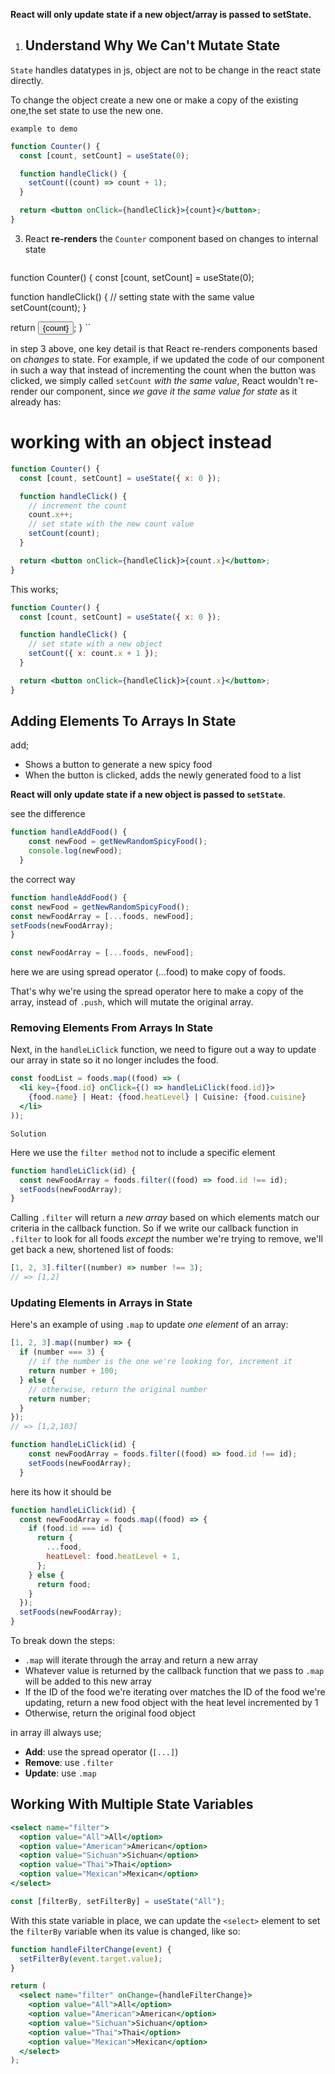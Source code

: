**React will only update state if a new object/array is passed to setState.**

1. ## Understand Why We Can't Mutate State

`State` handles datatypes in js, object are not to be change in the react state directly.

To change the object create a new one or make a copy of the existing one,the set state to use the new one.

`example to demo`

```jsx
function Counter() {
  const [count, setCount] = useState(0);

  function handleClick() {
    setCount((count) => count + 1);
  }

  return <button onClick={handleClick}>{count}</button>;
}
```
3. React **re-renders** the `Counter` component based on changes to internal
   state


   ```jsx
function Counter() {
  const [count, setCount] = useState(0);

  function handleClick() {
    // setting state with the same value
    setCount(count);
  }

  return <button onClick={handleClick}>{count}</button>;
}
``

in step 3 above, one key detail is that React re-renders components based on
_changes_ to state. For example, if we updated the code of our component in such
a way that instead of incrementing the count when the button was clicked, we
simply called `setCount` _with the same value_, React wouldn't re-render our
component, since _we gave it the same value for state_ as it already has:


# working with an object instead

```jsx
function Counter() {
  const [count, setCount] = useState({ x: 0 });

  function handleClick() {
    // increment the count
    count.x++;
    // set state with the new count value
    setCount(count);
  }

  return <button onClick={handleClick}>{count.x}</button>;
}
```


This works;

```jsx
function Counter() {
  const [count, setCount] = useState({ x: 0 });

  function handleClick() {
    // set state with a new object
    setCount({ x: count.x + 1 });
  }

  return <button onClick={handleClick}>{count.x}</button>;
}
```

## Adding Elements To Arrays In State

add;

- Shows a button to generate a new spicy food
- When the button is clicked, adds the newly generated food to a list

**React will only update state if a new object is passed to `setState`**.

see the difference

```js
function handleAddFood() {
    const newFood = getNewRandomSpicyFood();
    console.log(newFood);
  }
  ```

  the correct way
  
   ```jsx
function handleAddFood() {
  const newFood = getNewRandomSpicyFood();
  const newFoodArray = [...foods, newFood];
  setFoods(newFoodArray);
}
```


```jsx
const newFoodArray = [...foods, newFood];
```
here we are using spread operator (...food) to make copy of foods.

 That's why we're using the spread operator here
to make a copy of the array, instead of `.push`, which will mutate the original
array.


### Removing Elements From Arrays In State

Next, in the `handleLiClick` function, we need to figure out a way to update our
array in state so it no longer includes the food.

```jsx
const foodList = foods.map((food) => (
  <li key={food.id} onClick={() => handleLiClick(food.id)}>
    {food.name} | Heat: {food.heatLevel} | Cuisine: {food.cuisine}
  </li>
));
```
`Solution`

Here we use the `filter method` not to include a specific element

```jsx
function handleLiClick(id) {
  const newFoodArray = foods.filter((food) => food.id !== id);
  setFoods(newFoodArray);
}
```
Calling `.filter` will return a _new array_ based on which elements match our
criteria in the callback function. So if we write our callback function in
`.filter` to look for all foods _except_ the number we're trying to remove,
we'll get back a new, shortened list of foods:

```jsx
[1, 2, 3].filter((number) => number !== 3);
// => [1,2]
```

### Updating Elements in Arrays in State

Here's an example of using `.map` to update _one element_ of an array:

```js
[1, 2, 3].map((number) => {
  if (number === 3) {
    // if the number is the one we're looking for, increment it
    return number + 100;
  } else {
    // otherwise, return the original number
    return number;
  }
});
// => [1,2,103]
```

```js
function handleLiClick(id) {
    const newFoodArray = foods.filter((food) => food.id !== id);
    setFoods(newFoodArray);
  }
```

here its how it should be 

```js
function handleLiClick(id) {
  const newFoodArray = foods.map((food) => {
    if (food.id === id) {
      return {
        ...food,
        heatLevel: food.heatLevel + 1,
      };
    } else {
      return food;
    }
  });
  setFoods(newFoodArray);
}
```

To break down the steps:

- `.map` will iterate through the array and return a new array
- Whatever value is returned by the callback function that we pass to `.map`
  will be added to this new array
- If the ID of the food we're iterating over matches the ID of the food we're
  updating, return a new food object with the heat level incremented by 1
- Otherwise, return the original food object


in array ill always use;


- **Add**: use the spread operator (`[...]`)
- **Remove**: use `.filter`
- **Update**: use `.map`


## Working With Multiple State Variables

```jsx
<select name="filter">
  <option value="All">All</option>
  <option value="American">American</option>
  <option value="Sichuan">Sichuan</option>
  <option value="Thai">Thai</option>
  <option value="Mexican">Mexican</option>
</select>
```


```jsx
const [filterBy, setFilterBy] = useState("All");
```

With this state variable in place, we can update the `<select>` element to set
the `filterBy` variable when its value is changed, like so:

```jsx
function handleFilterChange(event) {
  setFilterBy(event.target.value);
}

return (
  <select name="filter" onChange={handleFilterChange}>
    <option value="All">All</option>
    <option value="American">American</option>
    <option value="Sichuan">Sichuan</option>
    <option value="Thai">Thai</option>
    <option value="Mexican">Mexican</option>
  </select>
);
```




 